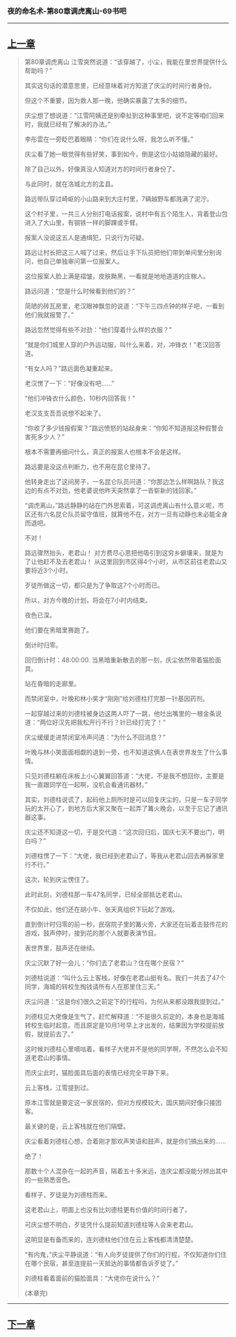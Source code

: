 ### 夜的命名术-第80章调虎离山-69书吧

--------
[上一章](./49079b87f611de6b2177c56c0cb1e7b5.md)
--------


>
>
>
>第80章调虎离山
>江雪突然说道：“该穿越了，小尘，我能在里世界提供什么帮助吗？”
>
>其实这句话的潜意思里，已经意味着对方知道了庆尘的时间行者身份。
>
>但这个不重要，因为救人那一晚，他确实暴露了太多的细节。
>
>庆尘想了想说道：“江雪阿姨还是别牵扯到这种事里吧，说不定等咱们回来时，我就已经有了解决的办法。”
>
>李彤雲在一旁眨巴着眼睛：“你们在说什么呀，我怎么听不懂。”
>
>庆尘看了她一眼觉得有些好笑，事到如今，倒是这位小姑娘隐藏的最好。
>
>除了自己以外，好像真没人知道对方的时间行者身份了。
>
>与此同时，就在洛城北方的孟县。
>
>路远带队穿过崎岖的小山路来到大庄村里，7辆越野车都溅满了泥泞。
>
>这个村子里，一共三人分别打电话报案，说村中有五个陌生人，背着登山包进入了大山里，有钢铁一样的脚踝或手臂。
>
>报案人没说这五人是通缉犯，只说行为可疑。
>
>路远让村长把这三人喊了过来，然后让手下队员把他们带到单间里分别询问，他自己单独审问第一位报案人。
>
>这位报案人脸上满是褶皱，皮肤黝黑，一看就是地地道道的庄稼人。
>
>路远问道：“您是什么时候看到他们的？”
>
>简陋的砖瓦房里，老汉眼神飘忽的说道：“下午三四点钟的样子吧，一看到他们我就报警了。”
>
>路远忽然觉得有些不对劲：“他们穿着什么样的衣服？”
>
>“就是你们城里人穿的户外运动服，叫什么来着，对，冲锋衣！”老汉回答道。
>
>“有女人吗？”路远面色凝重起来。
>
>老汉愣了一下：“好像没有吧……”
>
>“他们冲锋衣什么颜色，10秒内回答我！”
>
>老汉支支吾吾说想不起来了。
>
>“你收了多少钱报假案？”路远愤怒的站起身来：“你知不知道报这种假警会害死多少人？”
>
>根本不需要再细问什么，真正的报案人也根本不会是这样。
>
>路远要是没这点判断力，也不用在昆仑里待了。
>
>他转身走出了这间房子，一名昆仑队员问道：“你那边怎么样啊路队？我这边的有点不对劲，他老婆说他昨天突然拿了一沓崭新的钱回家。”
>
>“调虎离山，”路远静静的站在门外思索着，可这调虎离山有什么意义呢，市区还有六名昆仑队员留守值班，就算他不在，对方一旦有动静也未必能全身而退吧。
>
>不对！
>
>路远骤然抬头，老君山！
>对方费尽心思把他吸引到这穷乡僻壤来，就是为了让他赶不及去老君山！
>从这里回到市区得4个小时，从市区前往老君山又要将近3个小时。
>
>歹徒所做这一切，都只是为了争取这7个小时而已。
>
>所以，对方今晚的计划，将会在7小时内结束。
>
>夜色已深。
>
>他们要在黑暗里赛跑了。
>
>倒计时归零。
>
>回归倒计时：48:00:00.
>当黑暗重新散去的那一刻，庆尘依然带着猫脸面具。
>
>站在昏暗的走廊里。
>
>而禁闭室中，叶晚和林小笑才“刚刚”给刘德柱打完那一针基因药剂。
>
>一起穿越过来的刘德柱被身边这两人吓了一跳，他吐出嘴里的一根金条说道：“两位好汉先把我松开行不行？针已经打完了！”
>
>庆尘缓缓走进禁闭室冷声问道：“为什么不回消息？”
>
>叶晚与林小笑面面相觑的退到一旁，也不知道这俩人在表世界发生了什么事情。
>
>只见刘德柱躺在床板上小心翼翼回答道：“大佬，不是我不想回你，主要是我一直跟同学在一起啊，没机会看通讯器材。”
>
>其实，刘德柱说谎了，起码他上厕所时是可以回复庆尘的，只是一车子同学玩的太开心了，到地方后大家又聚在一起弄了篝火晚会，以至于忘记了通讯器这事。
>
>庆尘还不知道这一切，于是交代道：“这次回归后，国庆七天不要出门，明白吗？”
>
>刘德柱愣了一下：“大佬，我已经到老君山了，等我从老君山回去再躲家里行不行。”
>
>这次，轮到庆尘愣住了。
>
>此时此刻，刘德柱那一车47名同学，已经全部抵达老君山。
>
>不仅如此，他们还在胡小牛、张天真组织下玩起了游戏。
>
>直到倒计时归零的前一秒，民宿院子里的篝火旁，大家还在玩着击鼓传花的游戏，鼓声停时，接到花的那个人就要表演节目。
>
>表世界里，鼓声还在继续。
>
>庆尘沉默了好一会儿：“你们去了老君山？住在哪个民宿？”
>
>刘德柱说道：“叫什么云上客栈，好像在老君山挺有名。我们一共去了47个同学，海城的转校生掏钱请所有人在那里住三天。”
>
>庆尘问道：“这是你们很久之前定下的行程吗，为何从来都没跟我提到过。”
>
>刘德柱见大佬像是生气了，赶忙解释道：“不是很久前定的，本身也是海城转校生临时起意。而且原定是10月1号早上才出发的，结果因为学校提前放假，就提前去了。”
>
>这时候刘德柱心里嘀咕着，看样子大佬并不是他的同学啊，不然怎么会不知道老君山的事情。
>
>而庆尘此时，猫脸面具后面的表情已经完全平静下来。
>
>云上客栈，江雪提到过。
>
>原本江雪就是要定这一家民宿的，但对方规模较大，国庆期间好像只接团客。
>
>最关键的是，云上客栈就在他们隔壁。
>
>庆尘看着刘德柱心想，合着刚才那欢声笑语和鼓声，就是你们搞出来的……
>
>绝了！
>
>那数十个人混杂在一起的声音，隔着五十多米远，连庆尘都没能分辨出其中的一些熟悉音色。
>
>看样子，歹徒是为刘德柱而来。
>
>这老君山上，明面上也没有比刘德柱更有价值的时间行者了。
>
>可庆尘想不明白，歹徒凭什么提前知道刘德柱等人会来老君山。
>
>这明显是有备而来的，连刘德柱他们住在云上客栈都清清楚楚。
>
>“有内鬼，”庆尘平静说道：“有人向歹徒提供了你们的行程，不仅知道你们住在哪个民宿，甚至连提前一天抵达的事情都告诉歹徒了。”
>
>刘德柱看着面前的猫脸面具：“大佬你在说什么？”
>
>(本章完)
>
>

--------
[下一章](./ae1e82e4b711e093f5efde3f845d26b1.md)
--------
